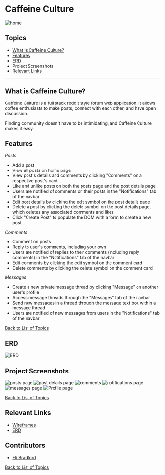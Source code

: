 # Caffeine Culture 

![home](https://github.com/elibradford227/CaffeineCulture/assets/114545170/a8b6eefa-a058-4456-b041-e9bfd2896aa1)

## Topics
- [What Is Caffeine Culture?](#what-is-caffeine-culture)
- [Features](#features)
- [ERD](#erd)
- [Project Screenshots](#project-screenshots)
- [Relevant Links](#relevant-links)
___
## What is Caffeine Culture?
Caffeine Culture is a full stack reddit style forum web application. It allows coffee enthusiasts to make posts, connect 
with each other, and have open discussion.

Finding community doesn't have to be intimidating, and Caffeine Culture makes it easy.

## Features

<em>Posts</em>
- Add a post
- View all posts on home page
- View post's details and comments by clicking "Comments" on a respective post's card
- Like and unlike posts on both the posts page and the post details page
- Users are notified of comments on their posts in the "Notifications" tab of the navbar
- Edit post details by clicking the edit symbol on the post details page
- Delete a post by clicking the delete symbol on the post details page, which deletes any associated comments and likes
- Click "Create Post" to populate the DOM with a form to create a new post

<em>Comments</em>
- Comment on posts
- Reply to user's comments, including your own
- Users are notified of replies to their comments (including reply comments) in the "Notifications" tab of the navbar
- Edit comments by clicking the edit symbol on the comment card
- Delete comments by clicking the delete symbol on the comment card

<em>Messages</em>
- Create a new private message thread by clicking "Message" on another user's profile
- Access message threads through the "Messages" tab of the navbar
- Send new messages in a thread through the message text box within a message thread
- Users are notified of new messages from users in the "Notifications" tab of the navbar

[Back to List of Topics](#topics)

## ERD

![ERD](https://github.com/elibradford227/CaffeineCultureCapstone/assets/114545170/3367565c-fe78-4ae3-8d1e-a15c72b4b42a)

## Project Screenshots 

![posts page](https://github.com/elibradford227/CaffeineCultureCapstone/assets/114545170/0044db50-7d05-4414-9f3e-c388892d9aa8)
![post details page](https://github.com/elibradford227/CaffeineCultureCapstone/assets/114545170/143c193c-9bd0-43f4-89b1-e3ee045f93ea)
![comments](https://github.com/elibradford227/CaffeineCultureCapstone/assets/114545170/70c63d7e-e90a-4915-ad6c-97878b7b5f08)
![notifications page](https://github.com/elibradford227/CaffeineCultureCapstone/assets/114545170/a33d902b-68bc-488e-aa61-d24e262e74e1)
![messages page](https://github.com/elibradford227/CaffeineCultureCapstone/assets/114545170/3ec45ae9-3516-4e44-85f6-c315c342efef)
![Profile page](https://github.com/elibradford227/CaffeineCultureCapstone/assets/114545170/fdf3b553-08a3-4729-b517-8962801b405d)

[Back to List of Topics](#topics)


## Relevant Links 
- [Wireframes](https://www.figma.com/file/dllIBww7i6CHno8E1behgs/Caffeine-Culture?type=design&node-id=0%3A1&mode=design&t=elKPOC31aEOCT9Fi-1)
- [ERD](https://dbdiagram.io/d/Caffeine-Culture-65c7ae5aac844320aede25e8)

## Contributors
- [Eli Bradford](https://github.com/elibradford227)

[Back to List of Topics](#topics)
